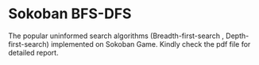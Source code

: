 # Sokoban BFS-DFS
The popular uninformed search algorithms (Breadth-first-search , Depth-first-search) implemented on Sokoban Game. Kindly check the pdf file for detailed report.
